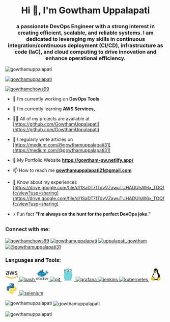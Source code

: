 <h1 align="center">Hi 👋, I'm Gowtham Uppalapati</h1>
<h3 align="center">a passionate DevOps Engineer with a strong interest in creating efficient, scalable, and reliable systems. I am dedicated to leveraging my skills in continuous integration/continuous deployment (CI/CD), infrastructure as code (IaC), and cloud computing to drive innovation and enhance operational efficiency.</h3>

<p align="left"> <img src="https://komarev.com/ghpvc/?username=gowthamuppalapati&label=Profile%20views&color=0e75b6&style=flat" alt="gowthamuppalapati" /> </p>

<p align="left"> <a href="https://github.com/ryo-ma/github-profile-trophy"><img src="https://github-profile-trophy.vercel.app/?username=gowthamuppalapati" alt="gowthamuppalapati" /></a> </p>

<p align="left"> <a href="https://twitter.com/gowthamchows99" target="blank"><img src="https://img.shields.io/twitter/follow/gowthamchows99?logo=twitter&style=for-the-badge" alt="gowthamchows99" /></a> </p>

- 🔭 I’m currently working on **DevOps Tools**

- 🌱 I’m currently learning **AWS Services,**

- 👨‍💻 All of my projects are available at [https://github.com/GowthamUppalapati](https://github.com/GowthamUppalapati)

- 📝 I regularly write articles on [https://medium.com/@gowthamuppalapati31](https://medium.com/@gowthamuppalapati31)
  
- 💬 My Portfolio Website **https://gowtham-pw.netlify.app/**

- 📫 How to reach me **gowthamuppalapati21@gmail.com**

- 📄 Know about my experiences [https://drive.google.com/file/d/1SaDT7fTdvVZawuTUHADUlsW6x_TOQffc/view?usp=sharing](https://drive.google.com/file/d/1SaDT7fTdvVZawuTUHADUlsW6x_TOQffc/view?usp=sharing)

- ⚡ Fun fact **"I’m always on the hunt for the perfect DevOps joke."**

<h3 align="left">Connect with me:</h3>
<p align="left">
<a href="https://twitter.com/gowthamchows99" target="blank"><img align="center" src="https://raw.githubusercontent.com/rahuldkjain/github-profile-readme-generator/master/src/images/icons/Social/twitter.svg" alt="gowthamchows99" height="30" width="40" /></a>
<a href="https://linkedin.com/in/gowthamuppalapati" target="blank"><img align="center" src="https://raw.githubusercontent.com/rahuldkjain/github-profile-readme-generator/master/src/images/icons/Social/linked-in-alt.svg" alt="gowthamuppalapati" height="30" width="40" /></a>
<a href="https://instagram.com/uppalapati_gowtham" target="blank"><img align="center" src="https://raw.githubusercontent.com/rahuldkjain/github-profile-readme-generator/master/src/images/icons/Social/instagram.svg" alt="uppalapati_gowtham" height="30" width="40" /></a>
<a href="https://medium.com/@gowthamuppalapati31" target="blank"><img align="center" src="https://raw.githubusercontent.com/rahuldkjain/github-profile-readme-generator/master/src/images/icons/Social/medium.svg" alt="@gowthamuppalapati31" height="30" width="40" /></a>
</p>

<h3 align="left">Languages and Tools:</h3>
<p align="left"> <a href="https://aws.amazon.com" target="_blank" rel="noreferrer"> <img src="https://raw.githubusercontent.com/devicons/devicon/master/icons/amazonwebservices/amazonwebservices-original-wordmark.svg" alt="aws" width="40" height="40"/> </a> <a href="https://www.gnu.org/software/bash/" target="_blank" rel="noreferrer"> <img src="https://www.vectorlogo.zone/logos/gnu_bash/gnu_bash-icon.svg" alt="bash" width="40" height="40"/> </a> <a href="https://www.docker.com/" target="_blank" rel="noreferrer"> <img src="https://raw.githubusercontent.com/devicons/devicon/master/icons/docker/docker-original-wordmark.svg" alt="docker" width="40" height="40"/> </a> <a href="https://git-scm.com/" target="_blank" rel="noreferrer"> <img src="https://www.vectorlogo.zone/logos/git-scm/git-scm-icon.svg" alt="git" width="40" height="40"/> </a> <a href="https://golang.org" target="_blank" rel="noreferrer"> <img src="https://raw.githubusercontent.com/devicons/devicon/master/icons/go/go-original.svg" alt="go" width="40" height="40"/> </a> <a href="https://grafana.com" target="_blank" rel="noreferrer"> <img src="https://www.vectorlogo.zone/logos/grafana/grafana-icon.svg" alt="grafana" width="40" height="40"/> </a> <a href="https://www.jenkins.io" target="_blank" rel="noreferrer"> <img src="https://www.vectorlogo.zone/logos/jenkins/jenkins-icon.svg" alt="jenkins" width="40" height="40"/> </a> <a href="https://kubernetes.io" target="_blank" rel="noreferrer"> <img src="https://www.vectorlogo.zone/logos/kubernetes/kubernetes-icon.svg" alt="kubernetes" width="40" height="40"/> </a> <a href="https://www.linux.org/" target="_blank" rel="noreferrer"> <img src="https://raw.githubusercontent.com/devicons/devicon/master/icons/linux/linux-original.svg" alt="linux" width="40" height="40"/> </a> <a href="https://www.python.org" target="_blank" rel="noreferrer"> <img src="https://raw.githubusercontent.com/devicons/devicon/master/icons/python/python-original.svg" alt="python" width="40" height="40"/> </a> <a href="https://www.selenium.dev" target="_blank" rel="noreferrer"> <img src="https://raw.githubusercontent.com/detain/svg-logos/780f25886640cef088af994181646db2f6b1a3f8/svg/selenium-logo.svg" alt="selenium" width="40" height="40"/> </a> </p>

<p><img align="left" src="https://github-readme-stats.vercel.app/api/top-langs?username=gowthamuppalapati&show_icons=true&locale=en&layout=compact" alt="gowthamuppalapati" /></p>

<p>&nbsp;<img align="center" src="https://github-readme-stats.vercel.app/api?username=gowthamuppalapati&show_icons=true&locale=en" alt="gowthamuppalapati" /></p>

<p><img align="center" src="https://github-readme-streak-stats.herokuapp.com/?user=gowthamuppalapati&" alt="gowthamuppalapati" /></p>
